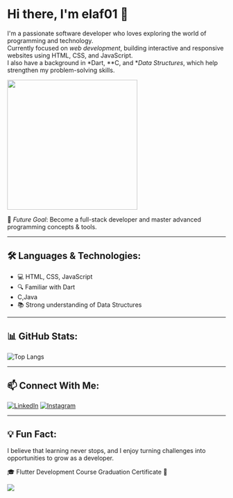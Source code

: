 # Hi there, I'm elaf01 👋

I'm a passionate software developer who loves exploring the world of programming and technology.  
Currently focused on *web development*, building interactive and responsive websites using HTML, CSS, and JavaScript.  
I also have a background in *Dart, **C, and **Data Structures*, which help strengthen my problem-solving skills.  

<img src="https://github.com/elaf01/elaf01/raw/main/WhatsApp%20Image%202025-08-01%20at%2017.43.31.jpeg" width="300"/>

🚀 *Future Goal*: Become a full-stack developer and master advanced programming concepts & tools.

---

## 🛠️ Languages & Technologies:
- 💻 HTML, CSS, JavaScript  
- 🔍 Familiar with Dart
- C,Java  
- 📚 Strong understanding of Data Structures

---

## 📊 GitHub Stats:
![Top Langs](https://github-readme-stats.vercel.app/api/top-langs/?username=your-elaf01&layout=compact&theme=radical)

---

## 📫 Connect With Me:

[![LinkedIn]([https://img.shields.io/badge/LinkedIn-0077B5?style=for-the-badge&logo=linkedin&logoColor=white)](https://www.linkedin.com/in/elaf-profile](https://www.linkedin.com/feed/?doFeedRefresh=true&nis=true&lipi=urn%3Ali%3Apage%3Ad_flagship3_feed%3BeAuZ2AeZTweR4oap9NxXoQ%3D%3D))  
[![Instagram]([https://img.shields.io/badge/Instagram-E4405F?style=for-the-badge&logo=instagram&logoColor=white)](https://www.instagram.com/elaf-instagram](https://www.instagram.com/programmer.elaf?igsh=aXRueml5bGJ4YzRu))

---

## 💡 Fun Fact:
I believe that learning never stops, and I enjoy turning challenges into opportunities to grow as a developer.


🎓 Flutter Development Course Graduation Certificate 🚀

<img src= "[ 123.jpeg](https://github.com/elaf01/elaf01/blob/main/123.jpeg) " />



